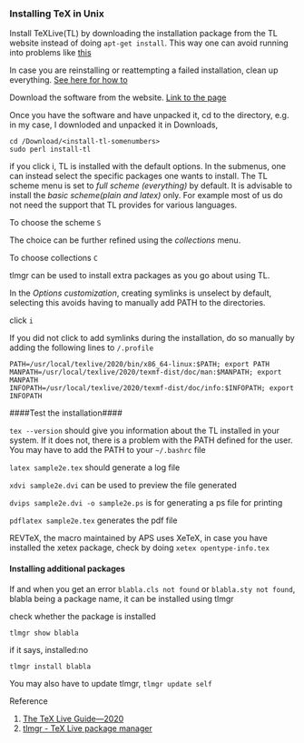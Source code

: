 ### Installing TeX in Unix
Install TeXLive(TL) by downloading the installation package from the TL website instead of doing `apt-get install`. This way one can avoid running into problems like [this](https://github.com/termux/termux-packages/issues/5167)


In case you are reinstalling or reattempting a failed installation, clean up everything. [See here for how to](https://tex.stackexchange.com/a/95502)


Download the software from the website. [Link to the page](https://www.tug.org/texlive/acquire-netinstall.html)


Once you have the software and have unpacked it, cd to the directory, e.g. in my case, I downloded and unpacked it in Downloads, 


```
cd /Download/<install-tl-somenumbers>
sudo perl install-tl
```

if you click i, TL is installed with the default options. In the submenus, one can instead select the specific packages one wants to install. The TL scheme menu is set to *full scheme (everything)* by default. It is advisable to install the *basic scheme(plain and latex)* only. For example most of us do not need the support that TL provides for various languages.

To choose the scheme `S`

The choice can be further refined using the *collections* menu. 

To choose collections `C`

tlmgr can be used to install extra packages as you go about using TL.


In the *Options customization*, creating symlinks is unselect by default, selecting this avoids having to manually add PATH to the directories.


click `i`


If you did not click to add symlinks during the installation, do so manually by adding the following lines to `/.profile`


```
PATH=/usr/local/texlive/2020/bin/x86_64-linux:$PATH; export PATH
MANPATH=/usr/local/texlive/2020/texmf-dist/doc/man:$MANPATH; export MANPATH
INFOPATH=/usr/local/texlive/2020/texmf-dist/doc/info:$INFOPATH; export INFOPATH
```

####Test the installation####


`tex --version` should give you information about the TL installed in your system. If it does not, there is a problem with the PATH defined for the user. You may have to add the PATH to your `~/.bashrc` file


`latex sample2e.tex` should generate a log file

`xdvi sample2e.dvi` can be used to preview the file generated

`dvips sample2e.dvi -o sample2e.ps` is for generating a ps file for printing

`pdflatex sample2e.tex` generates the pdf file


REVTeX, the macro maintained by APS uses XeTeX, in case you have installed the xetex package, check by doing
`xetex opentype-info.tex`


#### Installing additional packages ####
If and when you get an error `blabla.cls not found` or `blabla.sty not found`, blabla being a package name, it can be installed using tlmgr


check whether the package is installed

`tlmgr show blabla`

if it says, installed:no

`tlmgr install blabla`

You may also have to update tlmgr, `tlmgr update self`


Reference
1. [The TeX Live Guide—2020](https://www.tug.org/texlive/doc/texlive-en/texlive-en.html#x1-380003.5)
2. [tlmgr - TeX Live package manager](https://tug.org/texlive/tlmgr.html)
